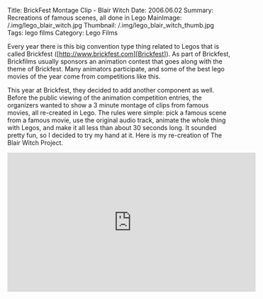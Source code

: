Title: BrickFest Montage Clip - Blair Witch
Date: 2006.06.02
Summary: Recreations of famous scenes, all done in Lego
MainImage: /.img/lego_blair_witch.jpg
Thumbnail: /.img/lego_blair_witch_thumb.jpg
Tags: lego films
Category: Lego Films

Every year there is this big convention type thing related to Legos that is called Brickfest ([http://www.brickfest.com][Brickfest]). As part of Brickfest, Brickfilms usually sponsors an animation contest that goes along with the theme of Brickfest. Many animators participate, and some of the best lego movies of the year come from competitions like this.

This year at Brickfest, they decided to add another component as well. Before the public viewing of the animation competition entries, the organizers wanted to show a 3 minute montage of clips from famous movies, all re-created in Lego. The rules were simple: pick a famous scene from a famous movie, use the original audio track, animate the whole thing with Legos, and make it all less than about 30 seconds long. It sounded pretty fun, so I decided to try my hand at it. Here is my re-creation of The Blair Witch Project.

<p>
<iframe width="560" height="315" src="https://www.youtube.com/embed/3_P6c5HiOUA?rel=0" frameborder="0" allow="accelerometer; autoplay; encrypted-media; gyroscope; picture-in-picture" allowfullscreen></iframe>
</p>

[Brickfest]: http://www.brickfest.com
